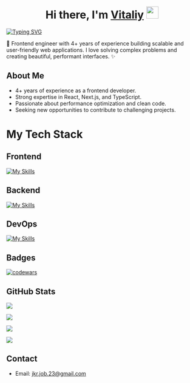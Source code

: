 <h1 align="center">Hi there, I'm <a href="#" target="_blank">Vitaliy</a> 
<img src="https://github.com/blackcater/blackcater/raw/main/images/Hi.gif" height="32"/></h1>

[![Typing SVG](https://readme-typing-svg.demolab.com/?lines=Frontend+engineer)](https://git.io/typing-svg)

🚀 Frontend engineer with 4+ years of experience building scalable and user-friendly web applications.  I love solving complex problems and creating beautiful, performant interfaces. ✨

## About Me

*   4+ years of experience as a frontend developer.
*   Strong expertise in React, Next.js, and TypeScript.
*   Passionate about performance optimization and clean code.
*   Seeking new opportunities to contribute to challenging projects.
  
# My Tech Stack

## Frontend

[![My Skills](https://skillicons.dev/icons?i=js,css,sass,html,react,next,ts,vscode,webstorm,tailwindcss,radixui,reactquery,zod&perline=10)](https://skillicons.dev)

## Backend
[![My Skills](https://skillicons.dev/icons?i=nodejs,mongodb,express,postgresql,firebase,nestjs,prisma,redis&perline=10)](https://skillicons.dev)

## DevOps
[![My Skills](https://skillicons.dev/icons?i=git,github,gitlab,docker&perline=10)](https://skillicons.dev)

## Badges
[![codewars](https://www.codewars.com/users/vvs-jkr/badges/small)](https://www.codewars.com/users/vvs-jkr) 

## GitHub Stats
![](https://github-profile-summary-cards.vercel.app/api/cards/profile-details?username=vvs-jkr&theme=solarized_dark)

![](https://github-profile-summary-cards.vercel.app/api/cards/most-commit-language?username=vvs-jkr&theme=solarized_dark)

![](https://github-profile-summary-cards.vercel.app/api/cards/repos-per-language?username=vvs-jkr&theme=solarized_dark)

![](https://github-profile-summary-cards.vercel.app/api/cards/stats?username=vvs-jkr&theme=solarized_dark)

## Contact

*   Email: jkr.job.23@gmail.com
